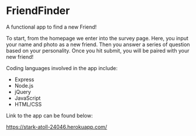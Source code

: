 # FriendFinder

A functional app to find a new Friend!

To start, from the homepage we enter into the survey page. Here, you input your name and photo as a new friend.  Then you answer a series of question based on your personality.  Once you hit submit, you will be paired with your new friend!

Coding languages involved in the app include:

* Express
* Node.js
* jQuery
* JavaScript
* HTML/CSS

Link to the app can be found below:

https://stark-atoll-24046.herokuapp.com/
